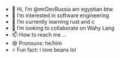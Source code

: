 - 👋 Hi, I’m @mrDevRussia am egyptian btw.
- 👀 I’m interested in software engineering
- 🌱 I’m currently learning rust and c
- 💞️ I’m looking to collaborate on Wahy Lang
- 📫 How to reach me ...
- 😄 Pronouns: he/him
- ⚡ Fun fact: i love beans lol

<!---
mrDevRussia/mrDevRussia is a ✨ special ✨ repository because its `README.md` (this file) appears on your GitHub profile.
You can click the Preview link to take a look at your changes.
--->
